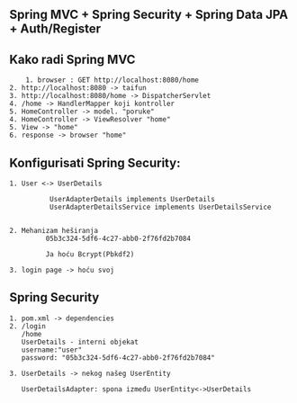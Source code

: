## Spring MVC + Spring Security + Spring Data JPA +  Auth/Register

## Kako radi Spring MVC

        1. browser : GET http://localhost:8080/home
	2. http://localhost:8080 -> taifun
	3. http://localhost:8080/home -> DispatcherServlet
	4. /home -> HandlerMapper koji kontroller
	5. HomeController -> model. "poruke"
	4. HomeController -> ViewResolver "home"
	5. View -> "home"
	6. response -> browser "home" 

## Konfigurisati Spring Security:
		  
    1. User <-> UserDetails
		  
		      UserAdapterDetails implements UserDetails 
			  UserAdapterDetailsService implements UserDetailsService
			  
			  
    2. Mehanizam heširanja
		     05b3c324-5df6-4c27-abb0-2f76fd2b7084
			 
			 Ja hoću Bcrypt(Pbkdf2)
			 
    3. login page -> hoću svoj

  ## Spring Security
  
    1. pom.xml -> dependencies 
    2. /login 
	   /home
	   UserDetails - interni objekat
	   username:"user"
	   password: "05b3c324-5df6-4c27-abb0-2f76fd2b7084"
	 
    3. UserDetails -> nekog našeg UserEntity 
	   
	   UserDetailsAdapter: spona između UserEntity<->UserDetails
